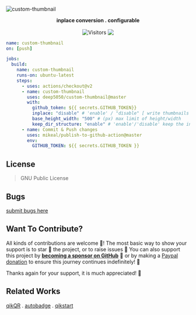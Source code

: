 
![custom-thumbnail](https://socialify.git.ci/deep5050/custom-thumbnail/image?description=1&font=Bitter&language=1&owner=1&pattern=Charlie%20Brown&theme=Light)


<p align=center> <b> inplace conversion . configurable </b>  </p>


<p align=center>
 <!-- <img align=center src="https://hits.seeyoufarm.com/api/count/incr/badge.svg?url=https%3A%2F%2Fgithub.com%2Fdeep5050%2Fcustom-thumbnail"/>                         -->
  <img align=center  src="https://visitor-badge.laobi.icu/badge?page_id=deep5050.custom-thumbnail" alt="Visitors">
  <!-- <img align=center src=http://hits.dwyl.com/deep5050/custom-thumbnail.svg" /> -->
  <img align=center src="https://img.shields.io/github/v/release/deep5050/custom-thumbnail?style=flat-square" />                                                                  

</p>


```yaml
name: custom-thumbnail
on: [push]

jobs:
  build:
    name: custom-thumbnail
    runs-on: ubuntu-latest
    steps:
      - uses: actions/checkout@v2
      - name: custom-thumbnail
        uses: deep5050/custom-thumbnail@master
        with:
          github_token: ${{ secrets.GITHUB_TOKEN}}
          inplace: "disable" # 'enable' / "disable" [ write thumbnails at their origin path (replace) ], if disabled writes under '.thumbnails' directory 
          base_height_width: "500" # (px) max limit of height/width
          keep_dir_structure: "enable" # 'enable'/'disable' keep the input images directory structure while writing to .thumbnails directory
      - name: Commit & Push changes
        uses: mikeal/publish-to-github-action@master
        env:
          GITHUB_TOKEN: ${{ secrets.GITHUB_TOKEN }}

```

## License
>GNU Public License
## Bugs
[submit bugs here](https://github.com/deep5050/custom-thumbnail/issues)



## Want To Contribute?

All kinds of contributions are welcome :raised_hands:! The most basic way to show your support is to star :star2: the project, or to raise issues :speech_balloon: You can also support this project by [**becoming a sponsor on GitHub**](https://github.com/sponsors/deep5050) :clap: or by making a [Paypal donation](https://www.paypal.me/deep5050) to ensure this journey continues indefinitely! :rocket:

Thanks again for your support, it is much appreciated! :pray:

## Related Works

[qikQR](https://github.com/deep5050/qikQR) . [autobadge](https://github.com/deep5050/autobadge) . [qikstart](https://github.com/deep5050/qikstart)

